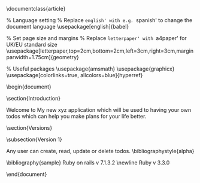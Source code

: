 \documentclass{article}

% Language setting
% Replace `english' with e.g. `spanish' to change the document language
\usepackage[english]{babel}

% Set page size and margins
% Replace `letterpaper' with `a4paper' for UK/EU standard size
\usepackage[letterpaper,top=2cm,bottom=2cm,left=3cm,right=3cm,marginparwidth=1.75cm]{geometry}

% Useful packages
\usepackage{amsmath}
\usepackage{graphicx}
\usepackage[colorlinks=true, allcolors=blue]{hyperref}

\begin{document}

\section{Introduction}

Welcome to My new xyz application which will be used to having your own todos which can help you make plans for your life better.

\section{Versions}

\subsection{Version 1}

Any user can create, read, update or delete todos.
\bibliographystyle{alpha}

\bibliography{sample}
Ruby on rails v 7.1.3.2
\newline
Ruby v 3.3.0

\end{document}